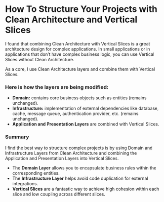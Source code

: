 # How To Structure Your Projects with Clean Architecture and Vertical Slices

I found that combining Clean Architecture with Vertical Slices is a great architecture design for complex applications. In small applications or in applications that don’t have complex business logic, you can use Vertical Slices without Clean Architecture.

As a core, I use Clean Architecture layers and combine them with Vertical Slices.

### Here is how the layers are being modified:

- **Domain:** contains core business objects such as entities (remains unchanged).
- **Infrastructure:** implementation of external dependencies like database, cache, message queue, authentication provider, etc. (remains unchanged).
- **Application and Presentation Layers** are combined with Vertical Slices.

### Summary

I find the best way to structure complex projects is by using Domain and Infrastructure Layers from Clean Architecture and combining the Application and Presentation Layers into Vertical Slices.

- The **Domain Layer** allows you to encapsulate business rules within the corresponding entities.
- The **Infrastructure Layer** helps avoid code duplication for external integrations.
- **Vertical Slices** are a fantastic way to achieve high cohesion within each slice and low coupling across different slices.
